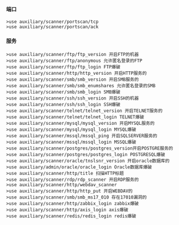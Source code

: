 #### 端口
	>use auxiliary/scanner/portscan/tcp
	>use auxiliary/scanner/portscan/ack
#### 服务
	>use auxiliary/scanner/ftp/ftp_version 开启FTP的机器
	>use auxiliary/scanner/ftp/anonymous 允许匿名登录的FTP
	>use auxiliary/scanner/ftp/ftp_login FTP爆破
	>use auxiliary/scanner/http/http_version 开启HTTP服务的
	>use auxiliary/scanner/smb/smb_version 开启SMB服务的
	>use auxiliary/scanner/smb/smb_enumshares 允许匿名登录的SMB
	>use auxiliary/scanner/smb/smb_login SMB爆破
	>use auxiliary/scanner/ssh/ssh_version 开启SSH的机器
	>use auxiliary/scanner/ssh/ssh_login SSH爆破
	>use auxiliary/scanner/telnet/telnet_version 开启TELNET服务的
	>use auxiliary/scanner/telnet/telnet_login TELNET爆破
	>use auxiliary/scanner/mysql/mysql_version 开启MYSQL服务的
	>use auxiliary/scanner/mysql/mysql_login MYSQL爆破
	>use auxiliary/scanner/mssql/mssql_ping 开启SQLSERVER服务的
	>use auxiliary/scanner/mssql/mssql_login MSSQL爆破
	>use auxiliary/scanner/postgres/postgres_version开启POSTGRE服务的
	>use auxiliary/scanner/postgres/postgres_login POSTGRESQL爆破
	>use auxiliary/scanner/oracle/tnslsnr_version 开启oracle数据库的
	>use auxiliary/admin/oracle/oracle_login Oracle数据库爆破
	>use auxiliary/scanner/http/title 扫描HTTP标题
	>use auxiliary/scanner/rdp/rdp_scanner 开启RDP服务的
	>use auxiliary/scanner/http/webdav_scanner
	>use auxiliary/scanner/http/http_put 开启WEBDAV的
	>use auxiliary/scanner/smb/smb_ms17_010 存在17010漏洞的
	>use auxiliary/scanner/http/zabbix_login zabbix爆破
	>use auxiliary/scanner/http/axis_login axis爆破
	>use auxiliary/scanner/redis/redis_login redis爆破
